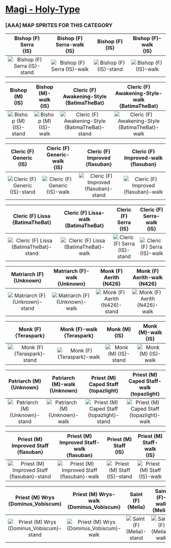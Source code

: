 # [Magi - Holy-Type](../)

### [AAA] MAP SPRITES FOR THIS CATEGORY


|Bishop (F) Serra <br> {IS}|Bishop (F) Serra-walk <br> {IS}|Bishop (F) <br> {IS}|Bishop (F)-walk <br> {IS}|
| :---: | :---: | :---: | :---: |
|<img alt="Bishop (F) Serra {IS}-stand" src="Bishop (F) Serra {IS}-stand.png" />|<img alt="Bishop (F) Serra {IS}-walk" src="Bishop (F) Serra {IS}-walk.png" />|<img alt="Bishop (F) {IS}-stand" src="Bishop (F) {IS}-stand.png" />|<img alt="Bishop (F) {IS}-walk" src="Bishop (F) {IS}-walk.png" />|


|Bishop (M) <br> {IS}|Bishop (M)-walk <br> {IS}|Cleric (F) Awakening-Style <br> {BatimaTheBat}|Cleric (F) Awakening-Style-walk <br> {BatimaTheBat}|
| :---: | :---: | :---: | :---: |
|<img alt="Bishop (M) {IS}-stand" src="Bishop (M) {IS}-stand.png" />|<img alt="Bishop (M) {IS}-walk" src="Bishop (M) {IS}-walk.png" />|<img alt="Cleric (F) Awakening-Style {BatimaTheBat}-stand" src="Cleric (F) Awakening-Style {BatimaTheBat}-stand.png" />|<img alt="Cleric (F) Awakening-Style {BatimaTheBat}-walk" src="Cleric (F) Awakening-Style {BatimaTheBat}-walk.png" />|


|Cleric (F) Generic <br> {IS}|Cleric (F) Generic-walk <br> {IS}|Cleric (F) Improved <br> {flasuban}|Cleric (F) Improved-walk <br> {flasuban}|
| :---: | :---: | :---: | :---: |
|<img alt="Cleric (F) Generic {IS}-stand" src="Cleric (F) Generic {IS}-stand.png" />|<img alt="Cleric (F) Generic {IS}-walk" src="Cleric (F) Generic {IS}-walk.png" />|<img alt="Cleric (F) Improved {flasuban}-stand" src="Cleric (F) Improved {flasuban}-stand.png" />|<img alt="Cleric (F) Improved {flasuban}-walk" src="Cleric (F) Improved {flasuban}-walk.png" />|


|Cleric (F) Lissa <br> {BatimaTheBat}|Cleric (F) Lissa-walk <br> {BatimaTheBat}|Cleric (F) Serra <br> {IS}|Cleric (F) Serra-walk <br> {IS}|
| :---: | :---: | :---: | :---: |
|<img alt="Cleric (F) Lissa {BatimaTheBat}-stand" src="Cleric (F) Lissa {BatimaTheBat}-stand.png" />|<img alt="Cleric (F) Lissa {BatimaTheBat}-walk" src="Cleric (F) Lissa {BatimaTheBat}-walk.png" />|<img alt="Cleric (F) Serra {IS}-stand" src="Cleric (F) Serra {IS}-stand.png" />|<img alt="Cleric (F) Serra {IS}-walk" src="Cleric (F) Serra {IS}-walk.png" />|


|Matriarch (F) <br> {Unknown}|Matriarch (F)-walk <br> {Unknown}|Monk (F) Aerith <br> {N426}|Monk (F) Aerith-walk <br> {N426}|
| :---: | :---: | :---: | :---: |
|<img alt="Matriarch (F) {Unknown}-stand" src="Matriarch (F) {Unknown}-stand.png" />|<img alt="Matriarch (F) {Unknown}-walk" src="Matriarch (F) {Unknown}-walk.png" />|<img alt="Monk (F) Aerith {N426}-stand" src="Monk (F) Aerith {N426}-stand.png" />|<img alt="Monk (F) Aerith {N426}-walk" src="Monk (F) Aerith {N426}-walk.png" />|


|Monk (F) <br> {Teraspark}|Monk (F)-walk <br> {Teraspark}|Monk (M) <br> {IS}|Monk (M)-walk <br> {IS}|
| :---: | :---: | :---: | :---: |
|<img alt="Monk (F) {Teraspark}-stand" src="Monk (F) {Teraspark}-stand.png" />|<img alt="Monk (F) {Teraspark}-walk" src="Monk (F) {Teraspark}-walk.png" />|<img alt="Monk (M) {IS}-stand" src="Monk (M) {IS}-stand.png" />|<img alt="Monk (M) {IS}-walk" src="Monk (M) {IS}-walk.png" />|


|Patriarch (M) <br> {Unknown}|Patriarch (M)-walk <br> {Unknown}|Priest (M) Caped Staff <br> {topazlight}|Priest (M) Caped Staff-walk <br> {topazlight}|
| :---: | :---: | :---: | :---: |
|<img alt="Patriarch (M) {Unknown}-stand" src="Patriarch (M) {Unknown}-stand.png" />|<img alt="Patriarch (M) {Unknown}-walk" src="Patriarch (M) {Unknown}-walk.png" />|<img alt="Priest (M) Caped Staff {topazlight}-stand" src="Priest (M) Caped Staff {topazlight}-stand.png" />|<img alt="Priest (M) Caped Staff {topazlight}-walk" src="Priest (M) Caped Staff {topazlight}-walk.png" />|


|Priest (M) Improved Staff <br> {flasuban}|Priest (M) Improved Staff-walk <br> {flasuban}|Priest (M) Staff <br> {IS}|Priest (M) Staff-walk <br> {IS}|
| :---: | :---: | :---: | :---: |
|<img alt="Priest (M) Improved Staff {flasuban}-stand" src="Priest (M) Improved Staff {flasuban}-stand.png" />|<img alt="Priest (M) Improved Staff {flasuban}-walk" src="Priest (M) Improved Staff {flasuban}-walk.png" />|<img alt="Priest (M) Staff {IS}-stand" src="Priest (M) Staff {IS}-stand.png" />|<img alt="Priest (M) Staff {IS}-walk" src="Priest (M) Staff {IS}-walk.png" />|


|Priest (M) Wrys <br> {Dominus_Vobiscum}|Priest (M) Wrys-walk <br> {Dominus_Vobiscum}|Saint (F) <br> {Melia}|Saint (F)-walk <br> {Melia}|
| :---: | :---: | :---: | :---: |
|<img alt="Priest (M) Wrys {Dominus_Vobiscum}-stand" src="Priest (M) Wrys {Dominus_Vobiscum}-stand.png" />|<img alt="Priest (M) Wrys {Dominus_Vobiscum}-walk" src="Priest (M) Wrys {Dominus_Vobiscum}-walk.png" />|<img alt="Saint (F) {Melia}-stand" src="Saint (F) {Melia}-stand.png" />|<img alt="Saint (F) {Melia}-walk" src="Saint (F) {Melia}-walk.png" />|


